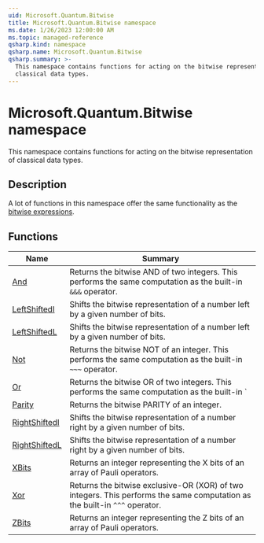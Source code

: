 ```yaml
---
uid: Microsoft.Quantum.Bitwise
title: Microsoft.Quantum.Bitwise namespace
ms.date: 1/26/2023 12:00:00 AM
ms.topic: managed-reference
qsharp.kind: namespace
qsharp.name: Microsoft.Quantum.Bitwise
qsharp.summary: >-
  This namespace contains functions for acting on the bitwise representation of
  classical data types.
---
```


# Microsoft.Quantum.Bitwise namespace

This namespace contains functions for acting on the bitwise representation of
classical data types.



## Description

A lot of functions in this namespace offer the same functionality as the
[bitwise expressions](xref:microsoft.quantum.qsharp.bitwiseexpressions).
<!-- summaries -->


## Functions

| Name | Summary |
|------|---------|
|[And](xref:Microsoft.Quantum.Bitwise.And) |Returns the bitwise AND of two integers. This performs the same computation as the built-in `&&&` operator. |
|[LeftShiftedI](xref:Microsoft.Quantum.Bitwise.LeftShiftedI) |Shifts the bitwise representation of a number left by a given number of bits. |
|[LeftShiftedL](xref:Microsoft.Quantum.Bitwise.LeftShiftedL) |Shifts the bitwise representation of a number left by a given number of bits. |
|[Not](xref:Microsoft.Quantum.Bitwise.Not) |Returns the bitwise NOT of an integer. This performs the same computation as the built-in `~~~` operator. |
|[Or](xref:Microsoft.Quantum.Bitwise.Or) |Returns the bitwise OR of two integers. This performs the same computation as the built-in `|||` operator. |
|[Parity](xref:Microsoft.Quantum.Bitwise.Parity) |Returns the bitwise PARITY of an integer. |
|[RightShiftedI](xref:Microsoft.Quantum.Bitwise.RightShiftedI) |Shifts the bitwise representation of a number right by a given number of bits. |
|[RightShiftedL](xref:Microsoft.Quantum.Bitwise.RightShiftedL) |Shifts the bitwise representation of a number right by a given number of bits. |
|[XBits](xref:Microsoft.Quantum.Bitwise.XBits) |Returns an integer representing the X bits of an array of Pauli operators. |
|[Xor](xref:Microsoft.Quantum.Bitwise.Xor) |Returns the bitwise exclusive-OR (XOR) of two integers. This performs the same computation as the built-in `^^^` operator. |
|[ZBits](xref:Microsoft.Quantum.Bitwise.ZBits) |Returns an integer representing the Z bits of an array of Pauli operators. |

<!-- /summaries -->

